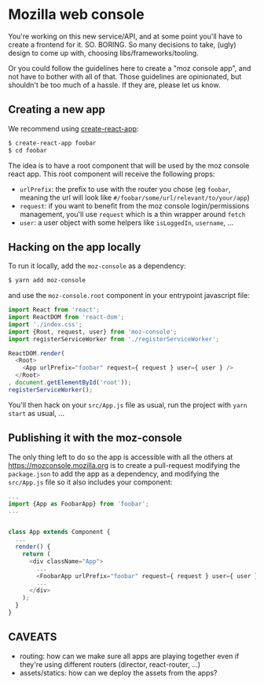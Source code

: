 # Mozilla web console

You're working on this new service/API, and at some point you'll have to create
a frontend for it. SO. BORING. So many decisions to take, (ugly) design to come
up with, choosing libs/frameworks/tooling.

Or you could follow the guidelines here to create a "moz console app", and not
have to bother with all of that.
Those guidelines are opinionated, but shouldn't be too much of a hassle. If
they are, please let us know.


## Creating a new app

We recommend using
[create-react-app](https://github.com/facebookincubator/create-react-app):

```sh
$ create-react-app foobar
$ cd foobar
```

The idea is to have a root component that will be used by the moz console react
app. This root component will receive the following props:

- `urlPrefix`: the prefix to use with the router you chose (eg `foobar`,
  meaning the url will look like `#/foobar/some/url/relevant/to/your/app`)
- `request`: if you want to benefit from the moz console login/permissions
  management, you'll use `request` which is a thin wrapper around `fetch`
- `user`: a user object with some helpers like `isLoggedIn`, `username`, ...


## Hacking on the app locally

To run it locally, add the `moz-console` as a dependency:

```sh
$ yarn add moz-console
```

and use the `moz-console.root` component in your entrypoint javascript file:

```javascript
import React from 'react';
import ReactDOM from 'react-dom';
import './index.css';
import {Root, request, user} from 'moz-console';
import registerServiceWorker from './registerServiceWorker';

ReactDOM.render(
  <Root>
    <App urlPrefix="foobar" request={ request } user={ user } />
  </Root>
, document.getElementById('root'));
registerServiceWorker();

```

You'll then hack on your `src/App.js` file as usual, run the project with `yarn
start` as usual, ...


## Publishing it with the moz-console

The only thing left to do so the app is accessible with all the others at
https://mozconsole.mozilla.org is to create a pull-request modifying the
`package.json` to add the app as a dependency, and modifying the `src/App.js`
file so it also includes your component:

```javascript
...
import {App as FoobarApp} from 'foobar';
...


class App extends Component {
  ...
  render() {
    return (
      <div className="App">
        ...
        <FoobarApp urlPrefix="foobar" request={ request } user={ user } />
        ...
      </div>
    );
  }
}
```


## CAVEATS

- routing: how can we make sure all apps are playing together even if they're
  using different routers (director, react-router, ...)
- assets/statics: how can we deploy the assets from the apps?
